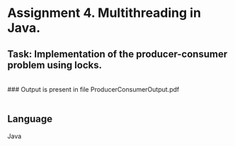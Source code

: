 # Assignment 4. Multithreading in Java. 

## Task: Implementation of the producer-consumer problem using locks.
</br>
### Output is present in file ProducerConsumerOutput.pdf</br></br>

## Language
Java
